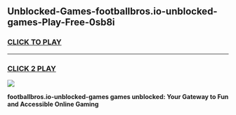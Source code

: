 
## Unblocked-Games-footballbros.io-unblocked-games-Play-Free-0sb8i
<h3>
<a href="https://premium76.site?title=footballbros.io-unblocked-games&ref=10A">CLICK TO PLAY</a></h3>
<hr>

<h3>
<a href="https://premium76.site?title=footballbros.io-unblocked-games&ref=10A">CLICK 2 PLAY</a>
  
</h3>

<a href="https://premium76.site?title=footballbros.io-unblocked-games&ref=10A"><img src="https://clearcache.store/games.png"></a>


**footballbros.io-unblocked-games games unblocked: Your Gateway to Fun and Accessible Online Gaming**
